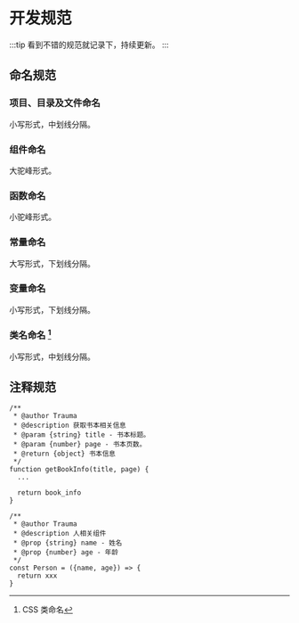 # 开发规范

:::tip
看到不错的规范就记录下，持续更新。
:::

## 命名规范

### 项目、目录及文件命名

小写形式，中划线分隔。

### 组件命名

大驼峰形式。

### 函数命名

小驼峰形式。

### 常量命名

大写形式，下划线分隔。

### 变量命名

小写形式，下划线分隔。

### 类名命名 [^1]

小写形式，中划线分隔。

## 注释规范

```
/**
 * @author Trauma
 * @description 获取书本相关信息
 * @param {string} title - 书本标题。
 * @param {number} page - 书本页数。
 * @return {object} 书本信息
 */
function getBookInfo(title, page) {
  ...

  return book_info
}
```

```
/**
 * @author Trauma
 * @description 人相关组件
 * @prop {string} name - 姓名
 * @prop {number} age - 年龄
 */
const Person = ({name, age}) => {
  return xxx
}
```

[^1]: CSS 类命名
